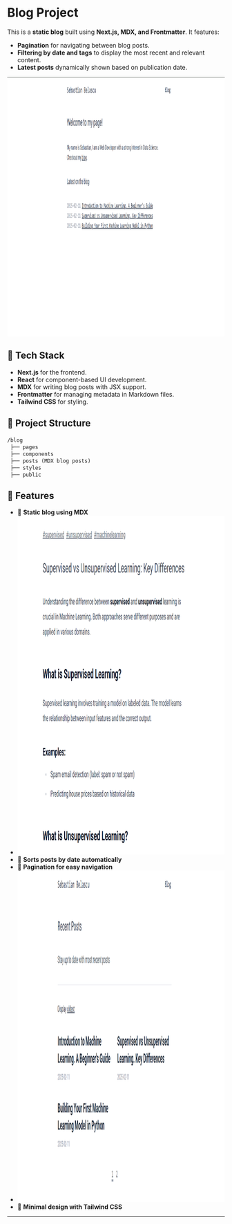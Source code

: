 # Blog Project

This is a **static blog** built using **Next.js, MDX, and Frontmatter**. It features:

- **Pagination** for navigating between blog posts.
- **Filtering by date and tags** to display the most recent and relevant content.
- **Latest posts** dynamically shown based on publication date.

<img src="public/screenshots/homepage.png" height="600" width="1200" />

## 🚀 Tech Stack
- **Next.js** for the frontend.
- **React** for component-based UI development.
- **MDX** for writing blog posts with JSX support.
- **Frontmatter** for managing metadata in Markdown files.
- **Tailwind CSS** for styling.

## 📂 Project Structure
```
/blog
 ├── pages
 ├── components
 ├── posts (MDX blog posts)
 ├── styles
 ├── public
```

## 📌 Features
- 📄 **Static blog using MDX**
-  <img src="public/screenshots/feature2.png" height="784" width="1053" />
- 📆 **Sorts posts by date automatically**
- 🔄 **Pagination for easy navigation**
-  <img src="public/screenshots/feature1.png" height="767" width="1529" />
- 🎨 **Minimal design with Tailwind CSS**

---

